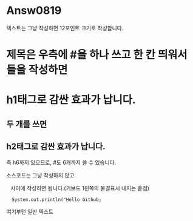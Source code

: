 # Answ0819

<!-- 텍스트 적기 -->
텍스트는 그냥 작성하면 12포인트 크기로 작성합니다.

<!-- 제목 -->
# 제목은 우측에 #을 하나 쓰고 한 칸 띄워서 들을 작성하면
<h1>h1태그로 감싼 효과가 납니다.</h1>

## 두 개를 쓰면
<h2>h2태그로 감싼 효과가 납니다.</h2>

즉 h6까지 있으므로, #도 6개까지 쓸 수 있습니다.


<!-- 소스코드 게시 1 -->
소스코드는 그냥 작성하지 않고

``` ``` 사이에 작성하면 됩니다.(키보드 1왼쪽의 물결표시 내지는 홑점)

```
  System.out.println("Hello Github;
```

여기부턴 일반 텍스트
